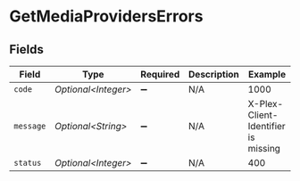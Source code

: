 # GetMediaProvidersErrors


## Fields

| Field                               | Type                                | Required                            | Description                         | Example                             |
| ----------------------------------- | ----------------------------------- | ----------------------------------- | ----------------------------------- | ----------------------------------- |
| `code`                              | *Optional\<Integer>*                | :heavy_minus_sign:                  | N/A                                 | 1000                                |
| `message`                           | *Optional\<String>*                 | :heavy_minus_sign:                  | N/A                                 | X-Plex-Client-Identifier is missing |
| `status`                            | *Optional\<Integer>*                | :heavy_minus_sign:                  | N/A                                 | 400                                 |